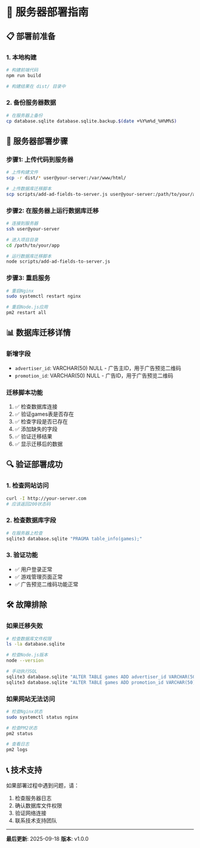 # 🚀 服务器部署指南

## 📋 部署前准备

### 1. 本地构建
```bash
# 构建前端代码
npm run build

# 构建结果在 dist/ 目录中
```

### 2. 备份服务器数据
```bash
# 在服务器上备份
cp database.sqlite database.sqlite.backup.$(date +%Y%m%d_%H%M%S)
```

## 🔧 服务器部署步骤

### 步骤1: 上传代码到服务器
```bash
# 上传构建文件
scp -r dist/* user@your-server:/var/www/html/

# 上传数据库迁移脚本
scp scripts/add-ad-fields-to-server.js user@your-server:/path/to/your/app/scripts/
```

### 步骤2: 在服务器上运行数据库迁移
```bash
# 连接到服务器
ssh user@your-server

# 进入项目目录
cd /path/to/your/app

# 运行数据库迁移脚本
node scripts/add-ad-fields-to-server.js
```

### 步骤3: 重启服务
```bash
# 重启Nginx
sudo systemctl restart nginx

# 重启Node.js应用
pm2 restart all
```

## 📊 数据库迁移详情

### 新增字段
- `advertiser_id`: VARCHAR(50) NULL - 广告主ID，用于广告预览二维码
- `promotion_id`: VARCHAR(50) NULL - 广告ID，用于广告预览二维码

### 迁移脚本功能
1. ✅ 检查数据库连接
2. ✅ 验证games表是否存在
3. ✅ 检查字段是否已存在
4. ✅ 添加缺失的字段
5. ✅ 验证迁移结果
6. ✅ 显示迁移后的数据

## 🔍 验证部署成功

### 1. 检查网站访问
```bash
curl -I http://your-server.com
# 应该返回200状态码
```

### 2. 检查数据库字段
```bash
# 在服务器上检查
sqlite3 database.sqlite "PRAGMA table_info(games);"
```

### 3. 验证功能
- ✅ 用户登录正常
- ✅ 游戏管理页面正常
- ✅ 广告预览二维码功能正常

## 🛠️ 故障排除

### 如果迁移失败
```bash
# 检查数据库文件权限
ls -la database.sqlite

# 检查Node.js版本
node --version

# 手动执行SQL
sqlite3 database.sqlite "ALTER TABLE games ADD advertiser_id VARCHAR(50) NULL;"
sqlite3 database.sqlite "ALTER TABLE games ADD promotion_id VARCHAR(50) NULL;"
```

### 如果网站无法访问
```bash
# 检查Nginx状态
sudo systemctl status nginx

# 检查PM2状态
pm2 status

# 查看日志
pm2 logs
```

## 📞 技术支持

如果部署过程中遇到问题，请：
1. 检查服务器日志
2. 确认数据库文件权限
3. 验证网络连接
4. 联系技术支持团队

---

**最后更新**: 2025-09-18
**版本**: v1.0.0